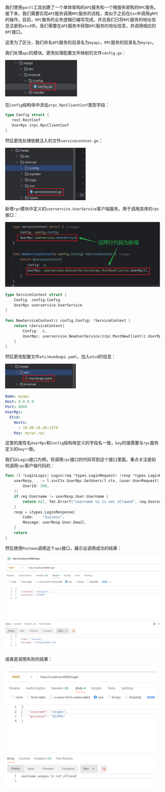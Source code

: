 我们使用`goctl`工具创建了一个单体架构的`API`服务和一个微服务架构的`RPC`服务。接下来，我们需要实现`API`服务调用`RPC`服务的流程，类似于之前在`Gin`中调用`gRPC`的操作。目前，`RPC`服务的业务逻辑已编写完成，并且我们已将`RPC`服务的地址信息注册到`etcd`中。我们需要在`API`服务中获取`RPC`服务的地址信息，并调用相应的`RPC`接口。

这里为了区分，我们命名`API`服务的目录名为`myapi`，`RPC`服务的目录名为`myrpc`。

我们处理`api`的模块。更改处理配置文件映射的文件`config.go`：

<img src="image/image-20240816154555713.png" alt="image-20240816154555713" style="zoom:80%;" />

在`Config`结构体中添加`zrpc.RpcClientConf`类型字段：

```go
type Config struct {
   rest.RestConf
   UserRpc zrpc.RpcClientConf
}
```

然后更改处理依赖注入的文件`servicecontext.go`：

<img src="image/image-20240816154855587.png" alt="image-20240816154855587" style="zoom:80%;" />

新增`rpc`模块中定义的`userservice.UserService`客户端服务，用于调用具体的`rpc`接口：

<img src="image/image-20240816155135624.png" alt="image-20240816155135624" style="zoom:80%;" />

```go
type ServiceContext struct {
	Config  config.Config
	UserRpc userservice.UserService
}

func NewServiceContext(c config.Config) *ServiceContext {
	return &ServiceContext{
		Config:  c,
		UserRpc: userservice.NewUserService(zrpc.MustNewClient(c.UserRpc)),
	}
}
```

然后更改配置文件`etc/mundoapi.yaml`，加入`etcd`的信息：

<img src="image/image-20240816155335491.png" alt="image-20240816155335491" style="zoom:80%;" />

```yaml
Name: myapi
Host: 0.0.0.0
Port: 8888
UserRpc:
  Etcd:
    Hosts:
      - 10.40.18.26:2379
    Key: myrpc.rpc
```

这里的属性名`UserRpc`和`Config`结构体定义的字段名一致，`key`的值需要与`rpc`服务定义的`key`一致。

我们以`Login`接口为例，将调用`rpc`接口的代码写到这个接口里面，重点关注是如何调用`rpc`客户端代码的：

```go
func (l *LoginLogic) Login(req *types.LoginRequest) (resp *types.LoginResponse, err error) {
	userResp, _ := l.svcCtx.UserRpc.GetUsers(l.ctx, &user.UserRequest{
		UserId: 300,
	})
	if req.Username != userResp.User.Username {
		return nil, fmt.Errorf("username %s is not allowed", req.Username)
	}
	resp = &types.LoginResponse{
		Code:    "Success",
		Message: userResp.User.Email,
	}
	return
}
```

然后使用`Postman`调用这个`api`接口，展示出调用成功的结果：

<img src="image/image-20240816160940723.png" alt="image-20240816160940723" style="zoom:55%;" />

或者是调用失败的结果：

<img src="image/image-20240816161659637.png" alt="image-20240816161659637" style="zoom:55%;" />
